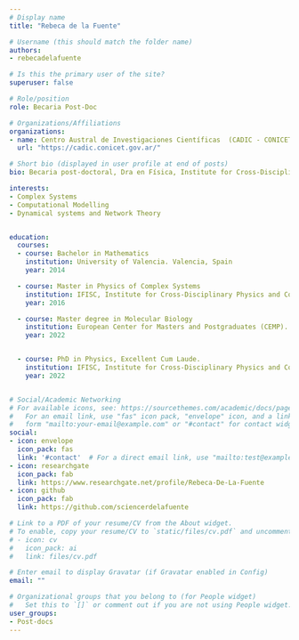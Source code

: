 ```yaml
---
# Display name
title: "Rebeca de la Fuente"

# Username (this should match the folder name)
authors:
- rebecadelafuente

# Is this the primary user of the site?
superuser: false

# Role/position
role: Becaria Post-Doc 

# Organizations/Affiliations
organizations:
- name: Centro Austral de Investigaciones Científicas  (CADIC - CONICET)
  url: "https://cadic.conicet.gov.ar/"

# Short bio (displayed in user profile at end of posts)
bio: Becaria post-doctoral, Dra en Física, Institute for Cross-Disciplinary Physics and Complex Systems (UIB-CSIC).

interests:
- Complex Systems
- Computational Modelling  
- Dynamical systems and Network Theory


education:
  courses:
  - course: Bachelor in Mathematics
    institution: University of Valencia. Valencia, Spain
    year: 2014

  - course: Master in Physics of Complex Systems
    institution: IFISC, Institute for Cross-Disciplinary Physics and Complex Systems (UIB-CSIC)
    year: 2016

  - course: Master degree in Molecular Biology
    institution: European Center for Masters and Postgraduates (CEMP).
    year: 2022


  - course: PhD in Physics, Excellent Cum Laude. 
    institution: IFISC, Institute for Cross-Disciplinary Physics and Complex Systems (UIB-CSIC)
    year: 2022


# Social/Academic Networking
# For available icons, see: https://sourcethemes.com/academic/docs/page-builder/#icons
#   For an email link, use "fas" icon pack, "envelope" icon, and a link in the
#   form "mailto:your-email@example.com" or "#contact" for contact widget.
social:
- icon: envelope
  icon_pack: fas
  link: '#contact'  # For a direct email link, use "mailto:test@example.org".
- icon: researchgate
  icon_pack: fab
  link: https://www.researchgate.net/profile/Rebeca-De-La-Fuente
- icon: github
  icon_pack: fab
  link: https://github.com/sciencerdelafuente

# Link to a PDF of your resume/CV from the About widget.
# To enable, copy your resume/CV to `static/files/cv.pdf` and uncomment the lines below.
# - icon: cv
#   icon_pack: ai
#   link: files/cv.pdf

# Enter email to display Gravatar (if Gravatar enabled in Config)
email: ""

# Organizational groups that you belong to (for People widget)
#   Set this to `[]` or comment out if you are not using People widget.
user_groups:
- Post-docs
---
```


